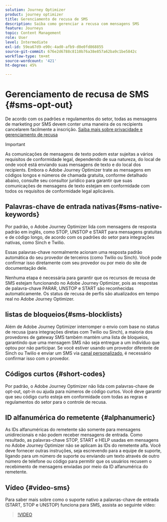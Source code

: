 ```yaml
---
solution: Journey Optimizer
product: journey optimizer
title: Gerenciamento de recusa de SMS
description: Saiba como gerenciar a recusa com mensagens SMS
feature: Journeys
topic: Content Management
role: User
level: Intermediate
exl-id: 59ea67d9-e90c-4ad0-afb9-d0e0fd868855
source-git-commit: 676e2d6788c8110b76a38e857a62ba9c1be5842c
workflow-type: tm+mt
source-wordcount: '421'
ht-degree: 45%

---
```


# Gerenciamento de recusa de SMS {#sms-opt-out}

De acordo com os padrões e regulamentos do setor, todas as mensagens de marketing por SMS devem conter uma maneira de os recipients cancelarem facilmente a inscrição. [Saiba mais sobre privacidade e gerenciamento de recusa](../privacy/opt-out.md)

>[!IMPORTANT]
>
>As comunicações de mensagens de texto podem estar sujeitas a vários requisitos de conformidade legal, dependendo de sua natureza, do local de onde você está enviando suas mensagens de texto e do local dos recipients. Embora o Adobe Journey Optimizer trate as mensagens em códigos longos e números de chamada gratuita, conforme detalhado abaixo, consulte seu consultor jurídico para garantir que suas comunicações de mensagens de texto estejam em conformidade com todos os requisitos de conformidade legal aplicáveis.

## Palavras-chave de entrada nativas{#sms-native-keywords}

Por padrão, o Adobe Journey Optimizer lida com mensagens de resposta padrão em inglês, como STOP, UNSTOP e START para mensagens gratuitas e de código longo, de acordo com os padrões do setor para integrações nativas, como Sinch e Twilio.

Essas palavras-chave normalmente acionam uma resposta padrão automática do seu provedor de terceiros (como Twilio ou Sinch). Você pode confirmar isso diretamente com seu provedor ou por meio do site de documentação dele.

Nenhuma etapa é necessária para garantir que os recursos de recusa de SMS estejam funcionando no Adobe Journey Optimizer, pois as respostas de palavra-chave PARAR, UNSTOP e START são reconhecidas automaticamente. Os status de recusa de perfis são atualizados em tempo real no Adobe Journey Optimizer.


## listas de bloqueios{#sms-blocklists}

Além de Adobe Journey Optimizer interromper o envio com base no status de recusa (para integrações diretas com Twilio ou Sinch), a maioria dos provedores de gateway SMS também mantém uma  lista de bloqueios, garantindo que uma mensagem SMS não seja entregue a um indivíduo que optou por não participar. Se você estiver usando um provedor diferente de Sinch ou Twilio e enviar um SMS via [canal personalizado](../building-journeys/using-custom-actions.md), é necessário confirmar isso com o provedor.


## Códigos curtos {#short-codes}

Por padrão, o Adobe Journey Optimizer não lida com palavras-chave de opt-out, opt-in ou ajuda para números de código curtos. Você deve garantir que seu código curto esteja em conformidade com todas as regras e regulamentos do setor para o controle de recusa.

## ID alfanumérica do remetente {#alphanumeric}

As IDs alfanuméricas do remetente são somente para mensagens unidirecionais e não podem receber mensagens de entrada. Como resultado, as palavras-chave STOP, START e HELP usadas em mensagens no Adobe Journey Optimizer não se aplicam às IDs do remetente alfa. Você deve fornecer outras instruções, seja escrevendo para a equipe de suporte, ligando para um número de suporte ou enviando um texto através de outro número de telefone ou código para permitir que os usuários recusem o recebimento de mensagens enviadas por meio da ID alfanumérica do remetente.

## Vídeo {#video-sms}

Para saber mais sobre como o suporte nativo a palavras-chave de entrada (START, STOP e UNSTOP) funciona para SMS, assista ao seguinte vídeo:

>[!VIDEO](https://video.tv.adobe.com/v/344026?quality=12)
